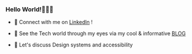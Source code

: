 ### Hello World!🙋🏿‍♀️

- 📲 Connect with me on [LinkedIn](https://www.linkedin.com/in/dorothy-john-software-engineer/) !

- 📓 See the Tech world through my eyes via my cool & informative [BLOG](https://theadev.medium.com/the-4-pillars-of-oop-d45bbc0dd22d)  

- 💬 Let's discuss Design systems and accessibility
